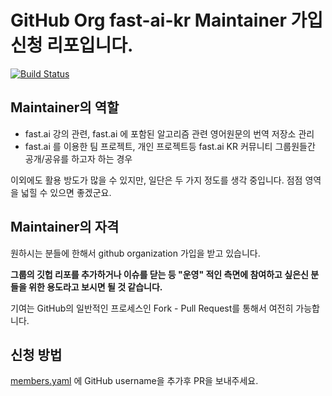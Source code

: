 # GitHub Org fast-ai-kr Maintainer 가입 신청 리포입니다.

[![Build Status](https://travis-ci.com/fast-ai-kr/signup-req.svg?branch=master)](https://travis-ci.com/fast-ai-kr/signup-req)

## Maintainer의 역할

- fast.ai 강의 관련, fast.ai 에 포함된 알고리즘 관련 영어원문의 번역 저장소 관리
- fast.ai 를 이용한 팀 프로젝트, 개인 프로젝트등 fast.ai KR 커뮤니티 그룹원들간 공개/공유를 하고자 하는 경우

이외에도 활용 방도가 많을 수 있지만, 일단은 두 가지 정도를 생각 중입니다. 점점 영역을 넓힐 수 있으면 좋겠군요.

## Maintainer의 자격

원하시는 분들에 한해서 github organization 가입을 받고 있습니다.

**그룹의 깃헙 리포를 추가하거나 이슈를 닫는 등 "운영" 적인 측면에 참여하고 싶은신 분들을 위한 용도라고 보시면 될 것 같습니다.**

기여는 GitHub의 일반적인 프로세스인 Fork - Pull Request를 통해서 여전히 가능합니다.

## 신청 방법

[members.yaml](./members.yaml) 에 GitHub username을 추가후 PR을 보내주세요.
